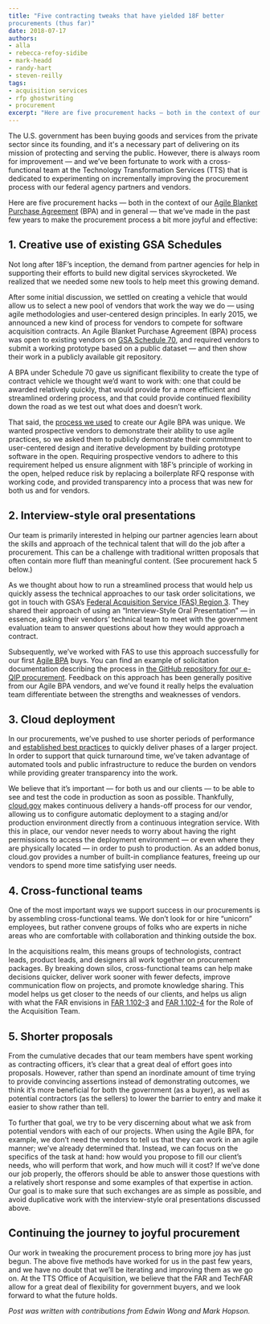 ```yaml
---
title: "Five contracting tweaks that have yielded 18F better
procurements (thus far)"
date: 2018-07-17
authors:
- alla
- rebecca-refoy-sidibe
- mark-headd
- randy-hart
- steven-reilly
tags:
- acquisition services
- rfp ghostwriting
- procurement
excerpt: "Here are five procurement hacks — both in the context of our Agile Blanket Purchase Agreement (BPA) and in general — that we’ve made in the past few years to make the procurement process a bit more joyful and effective."
---
```


The U.S. government has been buying goods and services from the private
sector since its founding, and it's a necessary part of delivering on
its mission of protecting and serving the public. However, there is
always room for improvement — and we’ve been fortunate to work with a
cross-functional team at the Technology Transformation Services (TTS)
that is dedicated to experimenting on incrementally improving the
procurement process with our federal agency partners and vendors.

Here are five procurement hacks — both in the context of our [Agile
Blanket Purchase Agreement](https://agile-bpa.18f.gov/) (BPA) and in
general — that we’ve made in the past few years to make the procurement
process a bit more joyful and effective:

## 1. Creative use of existing GSA Schedules

Not long after 18F’s inception, the demand from partner agencies for
help in supporting their efforts to build new digital services
skyrocketed. We realized that we needed some new tools to help meet this
growing demand.

After some initial discussion, we settled on creating a vehicle that
would allow us to select a new pool of vendors that work the way we do —
using agile methodologies and user-centered design principles. In early
2015, we announced a new kind of process for vendors to compete for
software acquisition contracts. An Agile Blanket Purchase Agreement
(BPA) process was open to existing vendors on [GSA Schedule
70](http://www.gsa.gov/portal/content/104506), and required vendors to
submit a working prototype based on a public dataset — and then show
their work in a publicly available git repository.

A BPA under Schedule 70 gave us significant flexibility to create the
type of contract vehicle we thought we’d want to work with: one that
could be awarded relatively quickly, that would provide for a more
efficient and streamlined ordering process, and that could provide
continued flexibility down the road as we test out what does and doesn’t
work.

That said, the [process we
used](https://18f.gsa.gov/2015/08/28/announcing-the-agile-BPA-awards/)
to create our Agile BPA was unique. We wanted prospective vendors to
demonstrate their ability to use agile practices, so we asked them to
publicly demonstrate their commitment to user-centered design and
iterative development by building prototype software in the open.
Requiring prospective vendors to adhere to this requirement helped us
ensure alignment with 18F’s principle of working in the open, helped
reduce risk by replacing a boilerplate RFQ response with working code,
and provided transparency into a process that was new for both us and
for vendors.

## 2. Interview-style oral presentations

Our team is primarily interested in helping our partner agencies learn
about the skills and approach of the technical talent that will do the
job after a procurement. This can be a challenge with traditional
written proposals that often contain more fluff than meaningful content.
(See procurement hack 5 below.)

As we thought about how to run a streamlined process that would help us
quickly assess the technical approaches to our task order solicitations,
we got in touch with GSA’s [Federal Acquisition Service (FAS) Region
3](https://www.gsa.gov/about-us/regions/welcome-to-the-midatlantic-region-3). They shared their
approach of using an “Interview-Style Oral Presentation” — in essence,
asking their vendors’ technical team to meet with the government
evaluation team to answer questions about how they would approach a
contract.

Subsequently, we’ve worked with FAS to use this approach successfully
for our first [Agile BPA](https://agile-bpa.18f.gov/) buys. You can
find an example of solicitation documentation describing the process in
[the GitHub repository for our e-QIP
procurement](https://github.com/18F/bpa-opm-eqip/blob/master/RFQ.md).
Feedback on this approach has been generally positive from our Agile BPA
vendors, and we’ve found it really helps the evaluation team
differentiate between the strengths and weaknesses of vendors.

## 3. Cloud deployment

In our procurements, we’ve pushed to use shorter periods of performance
and [established best
practices](https://18f.gsa.gov/partnership-principles/) to quickly
deliver phases of a larger project. In order to support that quick
turnaround time, we’ve taken advantage of automated tools and public
infrastructure to reduce the burden on vendors while providing greater
transparency into the work.

We believe that it’s important — for both us and our clients — to be
able to see and test the code in production as soon as possible.
Thankfully, [cloud.gov](https://cloud.gov/) makes continuous delivery
a hands-off process for our vendor, allowing us to configure automatic
deployment to a staging and/or production environment directly from a
continuous integration service. With this in place, our vendor never
needs to worry about having the right permissions to access the
deployment environment — or even where they are physically located — in
order to push to production. As an added bonus, cloud.gov provides a
number of built-in compliance features, freeing up our vendors to spend
more time satisfying user needs.

## 4. Cross-functional teams

One of the most important ways we support success in our procurements is
by assembling cross-functional teams. We don’t look for or hire
“unicorn” employees, but rather convene groups of folks who are experts
in niche areas who are comfortable with collaboration and thinking
outside the box.

In the acquisitions realm, this means groups of technologists, contract
leads, product leads, and designers all work together on procurement
packages. By breaking down silos, cross-functional teams can help make
decisions quicker, deliver work sooner with fewer defects, improve
communication flow on projects, and promote knowledge sharing. This
model helps us get closer to the needs of our clients, and helps us
align with what the FAR envisions in [FAR
1.102-3](http://farsite.hill.af.mil/reghtml/regs/far2afmcfars/fardfars/far/01.htm#P41_7685)
and [FAR
1.102-4](http://farsite.hill.af.mil/reghtml/regs/far2afmcfars/fardfars/far/01.htm#P43_8245)
for the Role of the Acquisition Team.

## 5. Shorter proposals

From the cumulative decades that our team members have spent working as
contracting officers, it’s clear that a great deal of effort goes into
proposals. However, rather than spend an inordinate amount of time
trying to provide convincing assertions instead of demonstrating
outcomes, we think it’s more beneficial for both the government (as a
buyer), as well as potential contractors (as the sellers) to lower the
barrier to entry and make it easier to show rather than tell.

To further that goal, we try to be very discerning about what we ask
from potential vendors with each of our projects. When using the Agile
BPA, for example, we don’t need the vendors to tell us that they can
work in an agile manner; we’ve already determined that. Instead, we can
focus on the specifics of the task at hand: how would you propose to
fill our client’s needs, who will perform that work, and how much will
it cost? If we’ve done our job properly, the offerors should be able to
answer those questions with a relatively short response and some
examples of that expertise in action. Our goal is to make sure that such
exchanges are as simple as possible, and avoid duplicative work with the
interview-style oral presentations discussed above.

## Continuing the journey to joyful procurement

Our work in tweaking the procurement process to bring more joy has just
begun. The above five methods have worked for us in the past few years,
and we have no doubt that we’ll be iterating and improving them as we go
on. At the TTS Office of Acquisition, we believe that the FAR and
TechFAR allow for a great deal of flexibility for government buyers, and
we look forward to what the future holds.

*Post was written with contributions from Edwin Wong and Mark Hopson.*
